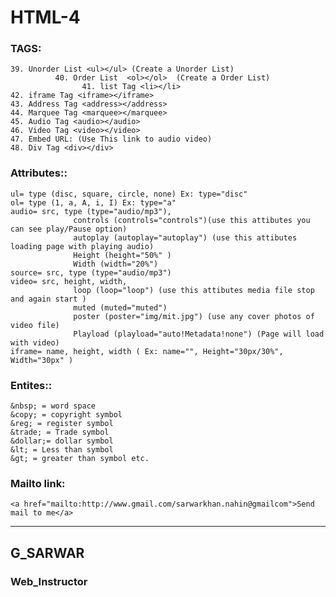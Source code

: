 # HTML-4


### TAGS:	
	39. Unorder List <ul></ul> (Create a Unorder List)
	          40. Order List  <ol></ol>  (Create a Order List)
	                41. list Tag <li></li>
	42. iframe Tag <iframe></iframe>
	43. Address Tag <address></address>
	44. Marquee Tag <marquee></marquee>
	45. Audio Tag <audio></audio>
	46. Video Tag <video></video>
	47. Embed URL: (Use This link to audio video)
	48. Div Tag <div></div>

### Attributes::
	ul= type (disc, square, circle, none) Ex: type="disc"
	ol= type (1, a, A, i, I) Ex: type="a"
	audio= src, type (type="audio/mp3"), 
	              controls (controls="controls")(use this attibutes you can see play/Pause option)
	              autoplay (autoplay="autoplay") (use this attibutes loading page with playing audio)
	              Height (height="50%" ) 
	              Width (width="20%")
	source= src, type (type="audio/mp3")
	video= src, height, width, 
	              loop (loop="loop") (use this attibutes media file stop and again start )
	              muted (muted="muted")
	              poster (poster="img/mit.jpg") (use any cover photos of video file)
	              Playload (playload="auto!Metadata!none") (Page will load with video)
	iframe= name, height, width ( Ex: name="", Height="30px/30%", Width="30px" )

### Entites::
	&nbsp; = word space
	&copy; = copyright symbol
	&reg; = register symbol
	&trade; = Trade symbol
	&dollar;= dollar symbol
	&lt; = Less than symbol
	&gt; = greater than symbol etc.

### Mailto link:
	<a href="mailto:http://www.gmail.com/sarwarkhan.nahin@gmailcom">Send mail to me</a>
  
  
***  
  
  ## G_SARWAR
  ### Web_Instructor
